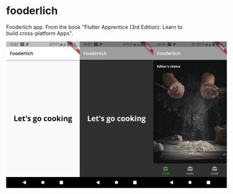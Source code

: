 # fooderlich

Fooderlich app. From the book "Flutter Apprentice (3rd Edition): Learn to build cross-platform Apps".

<div align="center" ; style="display: flex; flex-direction: row;" padding="10px">
    <img src="screenshots/screenshot1.jpg" width = "200">
    <img src="screenshots/screenshot2.jpg" width = "200">
    <img src="screenshots/screenshot3.jpg" width = "200">
</div>